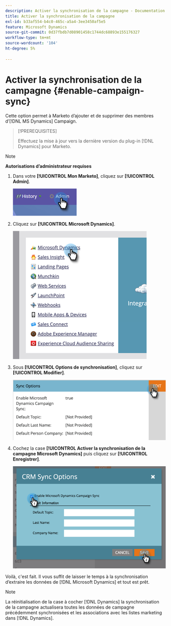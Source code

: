 ```yaml
---
description: Activer la synchronisation de la campagne - Documentation de Marketo - Documentation du produit
title: Activer la synchronisation de la campagne
exl-id: b33af554-b4c0-465c-a5a4-3ee3450af5e5
feature: Microsoft Dynamics
source-git-commit: 0d37fbdb7d08901458c1744dc68893e155176327
workflow-type: tm+mt
source-wordcount: '104'
ht-degree: 5%

---
```


# Activer la synchronisation de la campagne {#enable-campaign-sync}

Cette option permet à Marketo d’ajouter et de supprimer des membres d’[!DNL MS Dynamics] Campaign.

>[!PREREQUISITES]
>
>Effectuez la mise à jour vers la dernière version du plug-in [!DNL Dynamics] pour Marketo.

>[!NOTE]
>
>**Autorisations d’administrateur requises**

1. Dans votre **[!UICONTROL Mon Marketo]**, cliquez sur **[!UICONTROL Admin]**.

   ![](assets/enable-campaign-sync-1.png)

1. Cliquez sur **[!UICONTROL Microsoft Dynamics]**.

   ![](assets/enable-campaign-sync-2.png)

1. Sous **[!UICONTROL Options de synchronisation]**, cliquez sur **[!UICONTROL Modifier]**.

   ![](assets/enable-campaign-sync-3.png)

1. Cochez la case **[!UICONTROL Activer la synchronisation de la campagne Microsoft Dynamics]** puis cliquez sur **[!UICONTROL Enregistrer]**.

   ![](assets/enable-campaign-sync-4.png)

Voilà, c&#39;est fait. Il vous suffit de laisser le temps à la synchronisation d’extraire les données de [!DNL Microsoft Dynamics] et tout est prêt.

>[!NOTE]
>
>La réinitialisation de la case à cocher [!DNL Dynamics] la synchronisation de la campagne actualisera toutes les données de campagne précédemment synchronisées et les associations avec les listes marketing dans [!DNL Dynamics].
